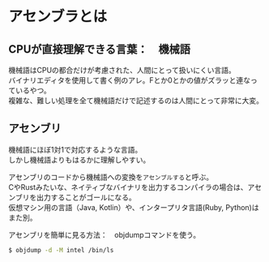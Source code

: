 # アセンブラとは

## CPUが直接理解できる言葉：　機械語
機械語はCPUの都合だけが考慮された、人間にとって扱いにくい言語。  
バイナリエディタを使用して書く例のアレ。Fとか0とかの値がズラッと連なっているやつ。  
複雑な、難しい処理を全て機械語だけで記述するのは人間にとって非常に大変。

## アセンブリ
機械語にほぼ1対1で対応するような言語。  
しかし機械語よりもはるかに理解しやすい。

アセンブリのコードから機械語への変換を`アセンブルする`と呼ぶ。  
CやRustみたいな、ネイティブなバイナリを出力するコンパイラの場合は、アセンブリを出力することがゴールになる。  
仮想マシン用の言語（Java, Kotlin）や、インタープリタ言語(Ruby, Python)はまた別。

アセンブリを簡単に見る方法：　objdumpコマンドを使う。
```bash
$ objdump -d -M intel /bin/ls
```
